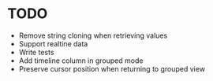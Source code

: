 # TODO

- Remove string cloning when retrieving values 
- Support realtine data
- Write tests
- Add timeline column in grouped mode
- Preserve cursor position when returning to grouped view

